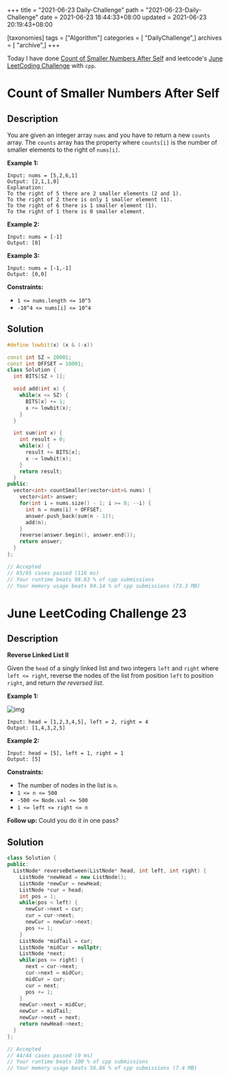 +++
title = "2021-06-23 Daily-Challenge"
path = "2021-06-23-Daily-Challenge"
date = 2021-06-23 18:44:33+08:00
updated = 2021-06-23 20:19:43+08:00

[taxonomies]
tags = ["Algorithm"]
categories = [ "DailyChallenge",]
archives = [ "archive",]
+++

Today I have done [Count of Smaller Numbers After Self](https://leetcode.com/problems/count-of-smaller-numbers-after-self/description/) and leetcode's [June LeetCoding Challenge](https://leetcode.com/explore/challenge/card/june-leetcoding-challenge-2021/606/week-4-june-22nd-june-28th/3789/) with `cpp`.

<!-- more -->

# Count of Smaller Numbers After Self

## Description

You are given an integer array `nums` and you have to return a new `counts` array. The `counts` array has the property where `counts[i]` is the number of smaller elements to the right of `nums[i]`.

 

**Example 1:**

```
Input: nums = [5,2,6,1]
Output: [2,1,1,0]
Explanation:
To the right of 5 there are 2 smaller elements (2 and 1).
To the right of 2 there is only 1 smaller element (1).
To the right of 6 there is 1 smaller element (1).
To the right of 1 there is 0 smaller element.
```

**Example 2:**

```
Input: nums = [-1]
Output: [0]
```

**Example 3:**

```
Input: nums = [-1,-1]
Output: [0,0]
```

 

**Constraints:**

- `1 <= nums.length <= 10^5`
- `-10^4 <= nums[i] <= 10^4`

## Solution

``` cpp
#define lowbit(x) (x & (-x))

const int SZ = 20001;
const int OFFSET = 10001;
class Solution {
  int BITS[SZ + 1];

  void add(int x) {
    while(x <= SZ) {
      BITS[x] += 1;
      x += lowbit(x);
    }
  }

  int sum(int x) {
    int result = 0;
    while(x) {
      result += BITS[x];
      x -= lowbit(x);
    }
    return result;
  }
public:
  vector<int> countSmaller(vector<int>& nums) {
    vector<int> answer;
    for(int i = nums.size() - 1; i >= 0; --i) {
      int n = nums[i] + OFFSET;
      answer.push_back(sum(n - 1));
      add(n);
    }
    reverse(answer.begin(), answer.end());
    return answer;
  }
};

// Accepted
// 65/65 cases passed (116 ms)
// Your runtime beats 98.63 % of cpp submissions
// Your memory usage beats 94.14 % of cpp submissions (73.3 MB)
```

# June LeetCoding Challenge 23

## Description

**Reverse Linked List II**

Given the `head` of a singly linked list and two integers `left` and `right` where `left <= right`, reverse the nodes of the list from position `left` to position `right`, and return *the reversed list*.

 

**Example 1:**

![img](https://assets.leetcode.com/uploads/2021/02/19/rev2ex2.jpg)

```
Input: head = [1,2,3,4,5], left = 2, right = 4
Output: [1,4,3,2,5]
```

**Example 2:**

```
Input: head = [5], left = 1, right = 1
Output: [5]
```

 

**Constraints:**

- The number of nodes in the list is `n`.
- `1 <= n <= 500`
- `-500 <= Node.val <= 500`
- `1 <= left <= right <= n`

 

**Follow up:** Could you do it in one pass?

## Solution

``` cpp
class Solution {
public:
  ListNode* reverseBetween(ListNode* head, int left, int right) {
    ListNode *newHead = new ListNode();
    ListNode *newCur = newHead;
    ListNode *cur = head;
    int pos = 1;
    while(pos < left) {
      newCur->next = cur;
      cur = cur->next;
      newCur = newCur->next;
      pos += 1;
    }
    ListNode *midTail = cur;
    ListNode *midCur = nullptr;
    ListNode *next;
    while(pos <= right) {
      next = cur->next;
      cur->next = midCur;
      midCur = cur;
      cur = next;
      pos += 1;
    }
    newCur->next = midCur;
    newCur = midTail;
    newCur->next = next;
    return newHead->next;
  }
};

// Accepted
// 44/44 cases passed (0 ms)
// Your runtime beats 100 % of cpp submissions
// Your memory usage beats 56.86 % of cpp submissions (7.4 MB)
```
